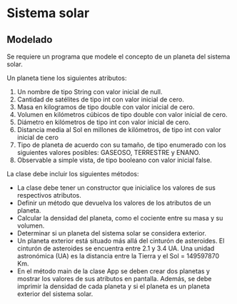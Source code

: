 # Sistema solar

## Modelado

Se requiere un programa que modele el concepto de un planeta del sistema solar.

Un planeta tiene los siguientes atributos:

1. Un nombre de tipo String con valor inicial de null.
2. Cantidad de satélites de tipo int con valor inicial de cero.
3. Masa en kilogramos de tipo double con valor inicial de cero.
4. Volumen en kilómetros cúbicos de tipo double con valor inicial de cero.
5. Diámetro en kilómetros de tipo int con valor inicial de cero.
6. Distancia media al Sol en millones de kilómetros, de tipo int con valor inicial de cero
7. Tipo de planeta de acuerdo con su tamaño, de tipo enumerado con los siguientes valores posibles: GASEOSO, TERRESTRE y ENANO.
8. Observable a simple vista, de tipo booleano con valor inicial false.

La clase debe incluir los siguientes métodos:

- La clase debe tener un constructor que inicialice los valores de sus respectivos atributos.
- Definir un método que devuelva los valores de los atributos de un planeta.
- Calcular la densidad del planeta, como el cociente entre su masa y su volumen.
- Determinar si un planeta del sistema solar se considera exterior.
- Un planeta exterior está situado más allá del cinturón de asteroides. El cinturón de asteroides se encuentra entre 2.1 y 3.4 UA. Una unidad astronómica (UA) es la distancia entre la Tierra y el Sol = 149597870 Km.
- En el método main de la clase App se deben crear dos planetas y mostrar los valores de sus atributos en pantalla. Además, se debe imprimir la densidad de cada planeta y si el planeta es un planeta exterior del sistema solar.

